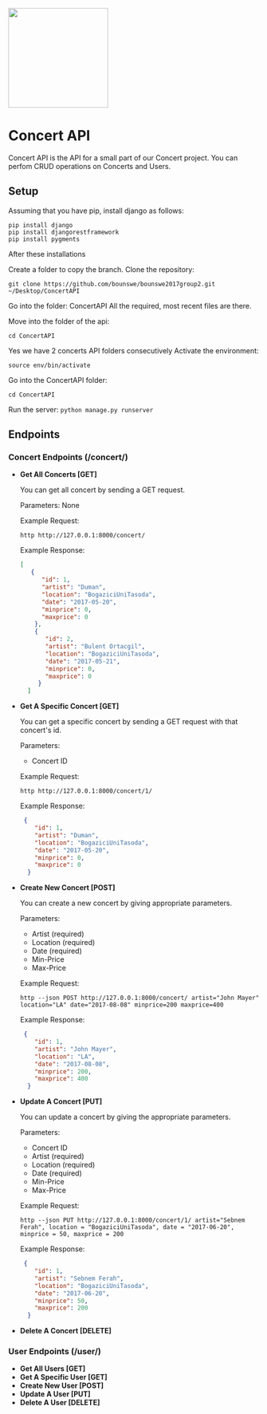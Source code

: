 <img 
name="cover-pic"
src="https://drive.google.com/uc?export=view&id=0BwxjlJsvjKMLSnVmOGRJOVVlZFk"
height=200>

# Concert API
Concert API is the API for a small part of our Concert project. You can perfom CRUD operations on Concerts and Users.

## Setup
Assuming that you have pip, install django as follows:
```
pip install django
pip install djangorestframework
pip install pygments
```
After these installations 

Create a folder to copy the branch.
Clone the repository: 
```
git clone https://github.com/bounswe/bounswe2017group2.git ~/Desktop/ConcertAPI
```
Go into the folder: ConcertAPI
All the required, most recent files are there.

Move into the folder of the api: 
```
cd ConcertAPI
```
Yes we have 2 concerts API folders consecutively
Activate the environment: 
```
source env/bin/activate
```
Go into the ConcertAPI folder: 
```
cd ConcertAPI
```
Run the server:
```python manage.py runserver```

## Endpoints
### Concert Endpoints (/concert/)

* **Get All Concerts [GET]**

  You can get all concert by sending a GET request. 
  
  Parameters: None
  
  Example Request:
  
  `http http://127.0.0.1:8000/concert/`
  
  Example Response:
  
  ```JSON
  [
     {
        "id": 1, 
        "artist": "Duman", 
        "location": "BogaziciUniTasoda", 
        "date": "2017-05-20", 
        "minprice": 0, 
        "maxprice": 0
      },
      {
         "id": 2, 
         "artist": "Bulent Ortacgil", 
         "location": "BogaziciUniTasoda", 
         "date": "2017-05-21", 
         "minprice": 0, 
         "maxprice": 0
       }
    ]
  ```
   
* **Get A Specific Concert [GET]**

  You can get a specific concert by sending a GET request with that concert's id. 
  
  Parameters: 
  * Concert ID
  
  Example Request:
  
  `http http://127.0.0.1:8000/concert/1/`
  
  Example Response:
  
  ```JSON
   {
      "id": 1, 
      "artist": "Duman", 
      "location": "BogaziciUniTasoda", 
      "date": "2017-05-20", 
      "minprice": 0, 
      "maxprice": 0
    }
  ```
* **Create New Concert [POST]**

  You can create a new concert by giving appropriate parameters.
  
  Parameters: 
  * Artist (required)
  * Location (required)
  * Date (required)
  * Min-Price
  * Max-Price
  
  Example Request:
  
  `http --json POST http://127.0.0.1:8000/concert/ artist="John Mayer" location="LA" date="2017-08-08" minprice=200 maxprice=400`
  
  Example Response:
  
  ```JSON
   {
      "id": 1, 
      "artist": "John Mayer", 
      "location": "LA", 
      "date": "2017-08-08", 
      "minprice": 200, 
      "maxprice": 400
    }
  ```  

* **Update A Concert [PUT]**

  You can update a concert by giving the appropriate parameters.
  
  Parameters: 
  * Concert ID
  * Artist (required)
  * Location (required)
  * Date (required)
  * Min-Price
  * Max-Price
  
   Example Request:
   
  `http --json PUT http://127.0.0.1:8000/concert/1/ artist="Sebnem Ferah", location = "BogaziciUniTasoda", date = "2017-06-20", minprice = 50, maxprice = 200`
  
  Example Response:
  
  ```JSON
   {
      "id": 1, 
      "artist": "Sebnem Ferah", 
      "location": "BogaziciUniTasoda", 
      "date": "2017-06-20", 
      "minprice": 50, 
      "maxprice": 200
    }
  ```  
  
* **Delete A Concert [DELETE]**

### User Endpoints (/user/)

* **Get All Users [GET]**
* **Get A Specific User [GET]**
* **Create New User [POST]**
* **Update A User [PUT]**
* **Delete A User [DELETE]**

